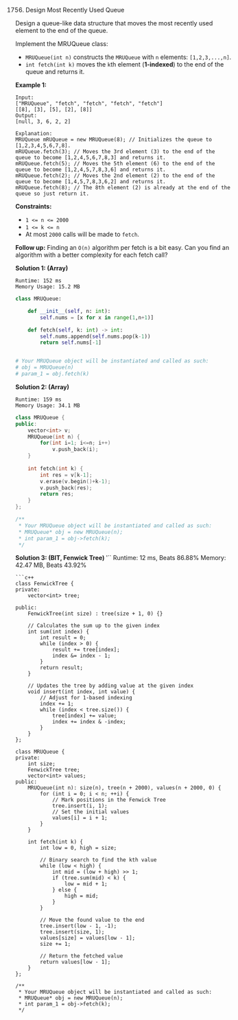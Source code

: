 1756. Design Most Recently Used Queue

Design a queue-like data structure that moves the most recently used element to the end of the queue.

Implement the MRUQueue class:

* `MRUQueue(int n)` constructs the `MRUQueue` with `n` elements: `[1,2,3,...,n]`.
* `int fetch(int k)` moves the `k`th element (**1-indexed**) to the end of the queue and returns it.
 

**Example 1:**
```
Input:
["MRUQueue", "fetch", "fetch", "fetch", "fetch"]
[[8], [3], [5], [2], [8]]
Output:
[null, 3, 6, 2, 2]

Explanation:
MRUQueue mRUQueue = new MRUQueue(8); // Initializes the queue to [1,2,3,4,5,6,7,8].
mRUQueue.fetch(3); // Moves the 3rd element (3) to the end of the queue to become [1,2,4,5,6,7,8,3] and returns it.
mRUQueue.fetch(5); // Moves the 5th element (6) to the end of the queue to become [1,2,4,5,7,8,3,6] and returns it.
mRUQueue.fetch(2); // Moves the 2nd element (2) to the end of the queue to become [1,4,5,7,8,3,6,2] and returns it.
mRUQueue.fetch(8); // The 8th element (2) is already at the end of the queue so just return it.
```

**Constraints:**

* `1 <= n <= 2000`
* `1 <= k <= n`
* At most `2000` calls will be made to `fetch`.
 

**Follow up:** Finding an `O(n)` algorithm per fetch is a bit easy. Can you find an algorithm with a better complexity for each fetch call?

**Solution 1: (Array)**
```
Runtime: 152 ms
Memory Usage: 15.2 MB
```
```python
class MRUQueue:

    def __init__(self, n: int):
        self.nums = [x for x in range(1,n+1)]

    def fetch(self, k: int) -> int:
        self.nums.append(self.nums.pop(k-1))
        return self.nums[-1]


# Your MRUQueue object will be instantiated and called as such:
# obj = MRUQueue(n)
# param_1 = obj.fetch(k)
```

**Solution 2: (Array)**
```
Runtime: 159 ms
Memory Usage: 34.1 MB
```
```c++
class MRUQueue {
public:
    vector<int> v;
    MRUQueue(int n) {
        for(int i=1; i<=n; i++)
            v.push_back(i);
    }
    
    int fetch(int k) {
        int res = v[k-1];
        v.erase(v.begin()+k-1);
        v.push_back(res);
        return res;
    }
};

/**
 * Your MRUQueue object will be instantiated and called as such:
 * MRUQueue* obj = new MRUQueue(n);
 * int param_1 = obj->fetch(k);
 */
```

**Solution 3: (BIT, Fenwick Tree)**
‵``
Runtime: 12 ms, Beats 86.88%
Memory: 42.47 MB, Beats 43.92%
```
```c++
class FenwickTree {
private:
    vector<int> tree;

public:
    FenwickTree(int size) : tree(size + 1, 0) {}

    // Calculates the sum up to the given index
    int sum(int index) {
        int result = 0;
        while (index > 0) {
            result += tree[index];
            index &= index - 1;
        }
        return result;
    }

    // Updates the tree by adding value at the given index
    void insert(int index, int value) {
        // Adjust for 1-based indexing
        index += 1;
        while (index < tree.size()) {
            tree[index] += value;
            index += index & -index;
        }
    }
};

class MRUQueue {
private:
    int size;
    FenwickTree tree;
    vector<int> values;
public:
    MRUQueue(int n): size(n), tree(n + 2000), values(n + 2000, 0) {
        for (int i = 0; i < n; ++i) {
            // Mark positions in the Fenwick Tree
            tree.insert(i, 1);
            // Set the initial values
            values[i] = i + 1;
        }
    }
    
    int fetch(int k) {
        int low = 0, high = size;

        // Binary search to find the kth value
        while (low < high) {
            int mid = (low + high) >> 1;
            if (tree.sum(mid) < k) {
                low = mid + 1;
            } else {
                high = mid;
            }
        }

        // Move the found value to the end
        tree.insert(low - 1, -1);
        tree.insert(size, 1);
        values[size] = values[low - 1];
        size += 1;

        // Return the fetched value
        return values[low - 1];
    }
};

/**
 * Your MRUQueue object will be instantiated and called as such:
 * MRUQueue* obj = new MRUQueue(n);
 * int param_1 = obj->fetch(k);
 */
```
